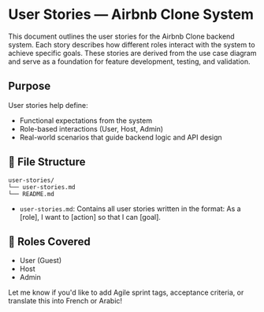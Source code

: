 
#  User Stories — Airbnb Clone System

This document outlines the user stories for the Airbnb Clone backend system. Each story describes how different roles interact with the system to achieve specific goals. These stories are derived from the use case diagram and serve as a foundation for feature development, testing, and validation.



##  Purpose

User stories help define:
- Functional expectations from the system
- Role-based interactions (User, Host, Admin)
- Real-world scenarios that guide backend logic and API design



## 📁 File Structure

```
user-stories/
└── user-stories.md
└── README.md
```

- `user-stories.md`: Contains all user stories written in the format:
    As a [role], I want to [action] so that I can [goal].



## 👥 Roles Covered

- User (Guest)
- Host
- Admin





Let me know if you'd like to add Agile sprint tags, acceptance criteria, or translate this into French or Arabic!

